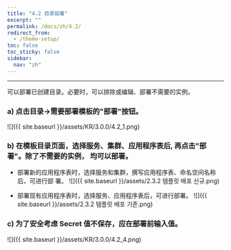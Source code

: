 ```yaml
---
title: "4.2 目录部署"
excerpt: ""
permalink: /docs/zh/4.2/
redirect_from:
  - /theme-setup/
toc: false
toc_sticky: false
sidebar:
  nav: "zh"
---
```


---
可以部署已创建目录。必要时，可以排除或编辑、部署不需要的实例。

### a\) 点击目录→需要部署模板的"部署"按钮。
![]({{ site.baseurl }}/assets/KR/3.0.0/4.2_1.png)

### b\) 在模板目录页面，选择服务、集群、应用程序表后, 再点击"部署"。除了不需要的实例， 均可以部署。

* 部署新的应用程序表时，选择服务和集群，撰写应用程序表、命名空间名称后，可进行部 署。
![]({{ site.baseurl }}/assets/2.3.2 템플릿 배포 신규.png)

* 部署现有应用程序表时，选择服务、应用程序表后，可进行部署。
![]({{ site.baseurl }}/assets/2.3.2 템플릿 배포 기존.png)

### c\) 为了安全考虑 Secret 值不保存，应在部署前输入值。
![]({{ site.baseurl }}/assets/KR/3.0.0/4.2_4.png)
